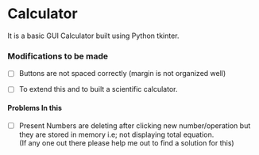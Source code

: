 # Calculator
 It is a basic GUI Calculator built using Python tkinter.
 
 
 ### Modifications to be made
 - [ ] Buttons are not spaced correctly (margin is not organized well)
 - [ ] To extend this and to built a scientific calculator.
 
 
 
 #### Problems In this
  - [ ] Present Numbers are deleting after clicking new number/operation but they are stored in memory i.e; not displaying total equation.<br>
(If any one out there please help me out to find a solution for this) 
 
